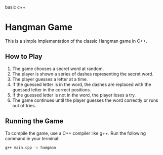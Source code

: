 
 basic c++ 
# Hangman Game

This is a simple implementation of the classic Hangman game in C++. 

## How to Play

1. The game chooses a secret word at random.
2. The player is shown a series of dashes representing the secret word.
3. The player guesses a letter at a time.
4. If the guessed letter is in the word, the dashes are replaced with the guessed letter in the correct positions.
5. If the guessed letter is not in the word, the player loses a try.
6. The game continues until the player guesses the word correctly or runs out of tries.

## Running the Game

To compile the game, use a C++ compiler like g++. Run the following command in your terminal:

```bash
g++ main.cpp -o hangman

